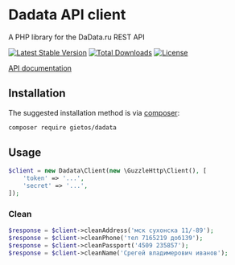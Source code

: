 Dadata API client
=================

A PHP library for the DaData.ru REST API

[![Latest Stable Version](https://poser.pugx.org/gietos/dadata/version)](https://packagist.org/packages/gietos/dadata)
[![Total Downloads](https://poser.pugx.org/gietos/dadata/downloads)](https://packagist.org/packages/gietos/dadata)
[![License](https://poser.pugx.org/gietos/dadata/license)](https://packagist.org/packages/gietos/dadata)

[API documentation](https://dadata.ru/api/clean/)

## Installation

The suggested installation method is via [composer](https://getcomposer.org/):

```sh
composer require gietos/dadata
```

## Usage

``` php
$client = new Dadata\Client(new \GuzzleHttp\Client(), [
    'token' => '...',
    'secret' => '...',
]);
```

### Clean

``` php
$response = $client->cleanAddress('мск сухонска 11/-89');
$response = $client->cleanPhone('тел 7165219 доб139');
$response = $client->cleanPassport('4509 235857');
$response = $client->cleanName('Срегей владимерович иванов');
```
